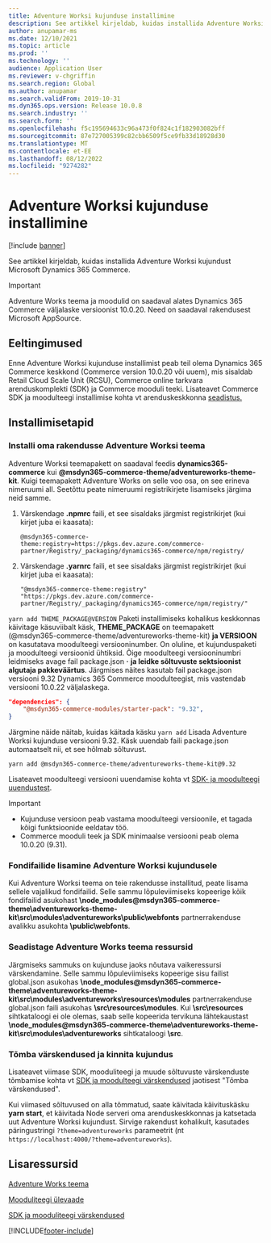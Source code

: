 ```yaml
---
title: Adventure Worksi kujunduse installimine
description: See artikkel kirjeldab, kuidas installida Adventure Worksi kujundust Microsoft Dynamics 365 Commerce.
author: anupamar-ms
ms.date: 12/10/2021
ms.topic: article
ms.prod: ''
ms.technology: ''
audience: Application User
ms.reviewer: v-chgriffin
ms.search.region: Global
ms.author: anupamar
ms.search.validFrom: 2019-10-31
ms.dyn365.ops.version: Release 10.0.8
ms.search.industry: ''
ms.search.form: ''
ms.openlocfilehash: f5c195694633c96a473f0f824c1f182903082bff
ms.sourcegitcommit: 87e727005399c82cbb6509f5ce9fb33d18928d30
ms.translationtype: MT
ms.contentlocale: et-EE
ms.lasthandoff: 08/12/2022
ms.locfileid: "9274282"
---
```

# <a name="install-the-adventure-works-theme"></a>Adventure Worksi kujunduse installimine

[!include [banner](includes/banner.md)]

See artikkel kirjeldab, kuidas installida Adventure Worksi kujundust Microsoft Dynamics 365 Commerce. 

> [!IMPORTANT]
> Adventure Works teema ja moodulid on saadaval alates Dynamics 365 Commerce väljalaske versioonist 10.0.20. Need on saadaval rakendusest Microsoft AppSource.

## <a name="prerequisites"></a>Eeltingimused

Enne Adventure Worksi kujunduse installimist peab teil olema Dynamics 365 Commerce keskkond (Commerce version 10.0.20 või uuem), mis sisaldab Retail Cloud Scale Unit (RCSU), Commerce online tarkvara arenduskomplekti (SDK) ja Commerce mooduli teeki. Lisateavet Commerce SDK ja moodulteegi installimise kohta vt arenduskeskkonna [seadistus.](e-commerce-extensibility/setup-dev-environment.md) 

## <a name="installation-steps"></a>Installimisetapid

### <a name="install-the-adventure-works-theme-in-your-application"></a>Installi oma rakendusse Adventure Worksi teema

Adventure Worksi teemapakett on saadaval feedis **dynamics365-commerce** kui **@msdyn365-commerce-theme/adventureworks-theme-kit**. Kuigi teemapakett Adventure Works on selle voo osa, on see erineva nimeruumi all. Seetõttu peate nimeruumi registrikirjete lisamiseks järgima neid samme.

1. Värskendage **.npmrc** faili, et see sisaldaks järgmist registrikirjet (kui kirjet juba ei kaasata):

    `@msdyn365-commerce-theme:registry=https://pkgs.dev.azure.com/commerce-partner/Registry/_packaging/dynamics365-commerce/npm/registry/`

1. Värskendage **.yarnrc** faili, et see sisaldaks järgmist registrikirjet (kui kirjet juba ei kaasata):

    `"@msdyn365-commerce-theme:registry" "https://pkgs.dev.azure.com/commerce-partner/Registry/_packaging/dynamics365-commerce/npm/registry/"`  
    
`yarn add THEME_PACKAGE@VERSION` Paketi installimiseks kohalikus keskkonnas käivitage käsuviibalt käsk, **THEME_PACKAGE** on teemapakett (@msdyn365-commerce-theme/adventureworks-theme-kit) **ja VERSIOON** on kasutatava moodulteegi versiooninumber. On oluline, et kujunduspaketi ja moodulteegi versioonid ühtiksid. Õige moodulteegi versiooninumbri leidmiseks avage fail package.json **·** **ja leidke sõltuvuste sektsioonist algutaja pakkeväärtus**. Järgmises näites kasutab fail package.json versiooni 9.32 Dynamics 365 Commerce moodulteegist, mis vastendab versiooni 10.0.22 väljalaskega.  

```json
"dependencies": {
    "@msdyn365-commerce-modules/starter-pack": "9.32",
}
```

Järgmine näide näitab, kuidas käitada käsku `yarn add` Lisada Adventure Worksi kujunduse versiooni 9.32. Käsk uuendab faili package.json automaatselt nii, et see hõlmab sõltuvust.

`yarn add @msdyn365-commerce-theme/adventureworks-theme-kit@9.32`

Lisateavet moodulteegi versiooni uuendamise kohta vt [SDK- ja moodulteegi uuendustest](e-commerce-extensibility/sdk-updates.md). 

> [!IMPORTANT]
> - Kujunduse versioon peab vastama moodulteegi versioonile, et tagada kõigi funktsioonide eeldatav töö. 
> - Commerce mooduli teek ja SDK minimaalse versiooni peab olema 10.0.20 (9.31). 

### <a name="add-the-font-files-for-the-adventure-works-theme"></a>Fondifailide lisamine Adventure Worksi kujundusele

Kui Adventure Worksi teema on teie rakendusse installitud, peate lisama sellele vajalikud fondifailid. Selle sammu lõpuleviimiseks kopeerige kõik fondifailid asukohast **\node_modules@msdyn365-commerce-theme\adventureworks-theme-kit\src\modules\adventureworks\public\webfonts** partnerrakenduse avalikku asukohta **\public\webfonts**.

### <a name="set-up-the-resources-for-the-adventure-works-theme"></a>Seadistage Adventure Works teema ressursid

Järgmiseks sammuks on kujunduse jaoks nõutava vaikeressursi värskendamine. Selle sammu lõpuleviimiseks kopeerige sisu failist global.json asukohas **\node_modules@msdyn365-commerce-theme\adventureworks-theme-kit\src\modules\adventureworks\resources\modules** partnerrakenduse global.json faili asukohas **\src\resources\modules**. Kui **\src\resources** sihtkataloogi ei ole olemas, saab selle kopeerida tervikuna lähtekaustast **\node_modules@msdyn365-commerce-theme\adventureworks-theme-kit\src\modules\adventureworks** sihtkataloogi **\src**.

### <a name="pull-updates-and-validate-the-theme"></a>Tõmba värskendused ja kinnita kujundus

Lisateavet viimase SDK, mooduliteegi ja muude sõltuvuste värskenduste tõmbamise kohta vt [SDK ja moodulteegi värskendused](e-commerce-extensibility/sdk-updates.md#pull-updates) jaotisest "Tõmba värskendused".

Kui viimased sõltuvused on alla tõmmatud, saate käivitada käivituskäsku **yarn start**, et käivitada Node serveri oma arenduskeskkonnas ja katsetada uut Adventure Worksi kujundust. Sirvige rakendust kohalikult, kasutades päringustringi `?theme=adventureworks` parameetrit (nt `https://localhost:4000/?theme=adventureworks`).

## <a name="additional-resources"></a>Lisaressursid

[Adventure Works teema](adventure-works-theme.md)

[Mooduliteegi ülevaade](starter-kit-overview.md)

[SDK ja mooduliteegi värskendused](e-commerce-extensibility/sdk-updates.md)

[!INCLUDE[footer-include](../includes/footer-banner.md)]
